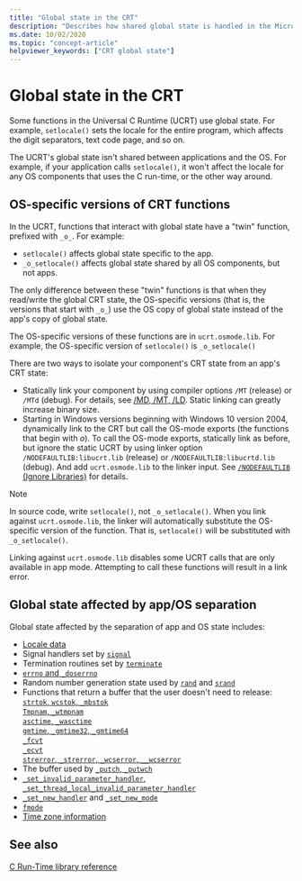 ```yaml
---
title: "Global state in the CRT"
description: "Describes how shared global state is handled in the Microsoft Universal C Runtime."
ms.date: 10/02/2020
ms.topic: "concept-article"
helpviewer_keywords: ["CRT global state"]
---
```


# Global state in the CRT

Some functions in the Universal C Runtime (UCRT) use global state. For example, `setlocale()` sets the locale for the entire program, which affects the digit separators, text code page, and so on.

The UCRT's global state isn't shared between applications and the OS. For example, if your application calls `setlocale()`, it won't affect the locale for any OS components that uses the C run-time, or the other way around.

## OS-specific versions of CRT functions

In the UCRT, functions that interact with global state have a "twin" function, prefixed with `_o_`. For example:

- `setlocale()` affects global state specific to the app.
- `_o_setlocale()` affects global state shared by all OS components, but not apps.

The only difference between these "twin" functions is that when they read/write the global CRT state, the OS-specific versions (that is, the versions that start with `_o_`) use the OS copy of global state instead of the app's copy of global state.

The OS-specific versions of these functions are in `ucrt.osmode.lib`. For example, the OS-specific version of `setlocale()` is `_o_setlocale()`

There are two ways to isolate your component's CRT state from an app's CRT state:

- Statically link your component by using compiler options `/MT` (release) or `/MTd` (debug). For details, see [/MD, /MT, /LD](../build/reference/md-mt-ld-use-run-time-library.md). Static linking can greatly increase binary size.
- Starting in Windows versions beginning with Windows 10 version 2004, dynamically link to the CRT but call the OS-mode exports (the functions that begin with _o_). To call the OS-mode exports, statically link as before, but ignore the static UCRT by using linker option `/NODEFAULTLIB:libucrt.lib` (release) or `/NODEFAULTLIB:libucrtd.lib` (debug). And add `ucrt.osmode.lib` to the linker input. See [`/NODEFAULTLIB` (Ignore Libraries)](../build/reference/nodefaultlib-ignore-libraries.md) for details.

> [!NOTE]
> In source code, write `setlocale()`, not `_o_setlocale()`. When you link against `ucrt.osmode.lib`, the linker will automatically substitute the OS-specific version of the function. That is, `setlocale()` will be substituted with `_o_setlocale()`.

Linking against `ucrt.osmode.lib` disables some UCRT calls that are only available in app mode. Attempting to call these functions will result in a link error.

## Global state affected by app/OS separation

Global state affected by the separation of app and OS state includes:

- [Locale data](locale.md)
- Signal handlers set by [`signal`](reference/signal.md)
- Termination routines set by [`terminate`](reference/set-terminate-crt.md)
- [`errno` and `_doserrno`](errno-doserrno-sys-errlist-and-sys-nerr.md)
- Random number generation state used by [`rand`](reference/rand.md) and [`srand`](reference/srand.md)
- Functions that return a buffer that the user doesn't need to release:
    [`strtok`, `wcstok`, `_mbstok`](reference/strtok-strtok-l-wcstok-wcstok-l-mbstok-mbstok-l.md)\
    [`Tmpnam`, `_wtmpnam`](reference/tempnam-wtempnam-tmpnam-wtmpnam.md)\
    [`asctime`, `_wasctime`](reference/asctime-wasctime.md)\
    [`gmtime`, `_gmtime32`, `_gmtime64`](reference/gmtime-gmtime32-gmtime64.md)\
    [`_fcvt`](reference/fcvt.md)\
    [`_ecvt`](reference/ecvt.md)\
    [`strerror`, `_strerror`, `_wcserror`, `__wcserror`](reference/strerror-strerror-wcserror-wcserror.md)
- The buffer used by [`_putch`, `_putwch`](reference/putch-putwch.md)
- [`_set_invalid_parameter_handler`, `_set_thread_local_invalid_parameter_handler`](reference/set-invalid-parameter-handler-set-thread-local-invalid-parameter-handler.md)
- [`_set_new_handler`](reference/set-new-handler.md) and [`_set_new_mode`](reference/set-new-mode.md)
- [`fmode`](text-and-binary-mode-file-i-o.md)
- [Time zone information](time-management.md)

## See also

[C Run-Time library reference](c-run-time-library-reference.md)
